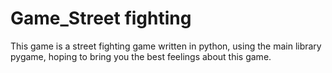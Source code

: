 # Game_Street fighting
This game is a street fighting game written in python, using the main library pygame, hoping to bring you the best feelings about this game.
